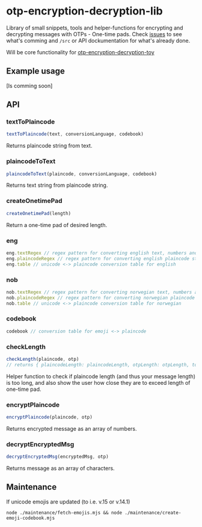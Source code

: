 # otp-encryption-decryption-lib
Library of small snippets, tools and helper-functions for encrypting and decrypting messages with OTPs - One-time pads. Check [issues](https://github.com/eklem/otp-encryption-decryption-lib/issues) to see what's comming and `/src` or API dockumentation for what's already done.

Will be core functionality for [otp-encryption-decryption-toy](https://github.com/eklem/otp-encryption-decryption-toy)

## Example usage
[Is comming soon]

## API

### textToPlaincode
```javaScript
textToPlaincode(text, conversionLanguage, codebook)
```
Returns plaincode string from text.

### plaincodeToText
```javaScript
plaincodeToText(plaincode, conversionLanguage, codebook)
```
Returns text string from plaincode string.

### createOnetimePad
```javaScript
createOnetimePad(length)
```
Return a one-time pad of desired length.

### eng
```javaScript
eng.textRegex // regex pattern for converting english text, numbers and punctuation into single characters
eng.plaincodeRegex // regex pattern for converting english plaincode string into array of plaincodes
eng.table // unicode <-> plaincode conversion table for english
```

### nob
```javaScript
nob.textRegex // regex pattern for converting norwegian text, numbers and punctuation into single characters
nob.plaincodeRegex // regex pattern for converting norwegian plaincode string into array of plaincodes
nob.table // unicode <-> plaincode conversion table for norwegian
```

### codebook
```javaScript
codebook // conversion table for emoji <-> plaincode
```

### checkLength
```javaScript
checkLength(plaincode, otp)
// returns { plaincodeLength: plaincodeLength, otpLength: otpLength, tooLong: tooLong }
```
Helper function to check if plaincode length (and thus your message length) is too long, and also show the user how close they are to exceed length of one-time pad.

### encryptPlaincode
```javaScript
encryptPlaincode(plaincode, otp)
```
Returns encrypted message as an array of numbers.

### decryptEncryptedMsg
```javaScript
decryptEncryptedMsg(encryptedMsg, otp)
```
Returns message as an array of characters.

## Maintenance
If unicode emojis are updated (to i.e. v.15 or v.14.1)

```console
node ./maintenance/fetch-emojis.mjs && node ./maintenance/create-emoji-codebook.mjs
```
